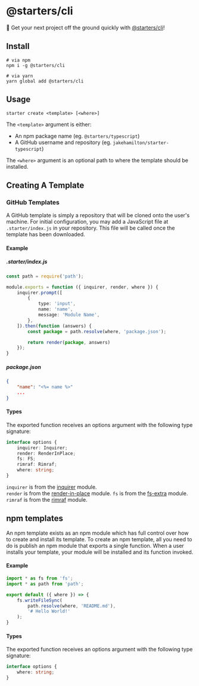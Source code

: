 @starters/cli
=============

🚀 Get your next project off the ground quickly
with [@starters/cli](https://github.com/jakehamilton/starters)!

Install
-------

```shell
# via npm
npm i -g @starters/cli

# via yarn
yarn global add @starters/cli
```

Usage
-----

```shell
starter create <template> [<where>]
```

The `<template>` argument is either:

+ An npm package name (eg. `@starters/typescript`)
+ A GitHub username and repository (eg. `jakehamilton/starter-typescript`)

The `<where>` argument is an optional path to where the template should be installed.

Creating A Template
-------------------

### GitHub Templates

A GitHub template is simply a repository that will be cloned onto the user's machine. For initial configuration, you may add a JavaScript file at `.starter/index.js` in your repository. This file will be called once the template has been downloaded.

#### Example

##### .starter/index.js

```typescript
const path = require('path');

module.exports = function ({ inquirer, render, where }) {
    inquirer.prompt([
        { 
            type: 'input',
            name: 'name',
            message: 'Module Name',
        },
    ]).then(function (answers) {
        const package = path.resolve(where, 'package.json');

        return render(package, answers)
    });
}
```

##### package.json

```json
{
    "name": "<%= name %>"
    ...
}
```

#### Types

The exported function receives an options argument with the following type signature:

```typescript
interface options {
    inquirer: Inquirer;
    render: RenderInPlace;
    fs: FS;
    rimraf: Rimraf;
    where: string;
}
```

`inquirer` is from the [inquirer](https://www.npmjs.com/package/inquirer) module.  
`render` is from the [render-in-place](https://www.npmjs.com/package/render-in-place) module.
`fs` is from the [fs-extra](https://www.npmjs.com/package/fs-extra) module.
`rimraf` is from the [rimraf](https://www.npmjs.com/package/rimraf) module.

## npm templates

An npm template exists as an npm module which has full control over how to create and install its template. To create an npm template, all you need to do is publish an npm module that exports a single function. When a user installs your template, your module will be installed and its function invoked.

#### Example

```typescript
import * as fs from 'fs';
import * as path from 'path';

export default ({ where }) => {
    fs.writeFileSync(
        path.resolve(where, 'README.md'),
        '# Hello World!'
    );
}
```

#### Types

The exported function receives an options argument with the following type signature:

```typescript
interface options {
    where: string;
}
```
